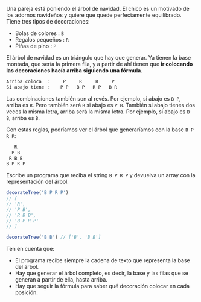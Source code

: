 Una pareja está poniendo el árbol de navidad. El chico es un motivado de los adornos navideños y quiere que quede perfectamente equilibrado. Tiene tres tipos de decoraciones:

* Bolas de colores : ``B``
* Regalos pequeños : ``R``
* Piñas de pino : ``P``

El árbol de navidad es un triángulo que hay que generar. Ya tienen la base montada, que sería la primera fila, y a partir de ahí tienen que **ir colocando las decoraciones hacía arriba siguiendo una fórmula**.
```javascript
Arriba coloca  :     P     R     B     P
Si abajo tiene :    P P   B P   R P   B R
```
Las combinaciones también son al revés. Por ejemplo, si abajo es ``B P``, arriba es ``R``. Pero también será ``R`` si abajo es ``P B``. También si abajo tienes dos veces la misma letra, arriba será la misma letra. Por ejemplo, si abajo es ``B B``, arriba es ``B``.

Con estas reglas, podríamos ver el árbol que generaríamos con la base ``B P R P``:
```javascript
   R
  P B
 R B B
B P R P
```
Escribe un programa que reciba el string ``B P R P`` y devuelva un array con la representación del árbol.
```javascript
decorateTree('B P R P')
// [
// 'R',
// 'P B',
// 'R B B',
// 'B P R P'
// ]

decorateTree('B B') // ['B', 'B B']
```
Ten en cuenta que:

* El programa recibe siempre la cadena de texto que representa la base del árbol.
* Hay que generar el árbol completo, es decir, la base y las filas que se generan a partir de ella, hasta arriba.
* Hay que seguir la fórmula para saber qué decoración colocar en cada posición.
